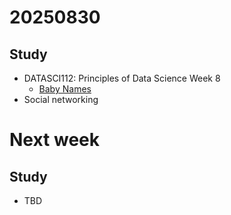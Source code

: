 # 20250830

## Study

- DATASCI112: Principles of Data Science Week 8
    - [Baby Names](https://github.com/Elnya/DATASCI112/blob/main/week8/8.2.baby-names.ipynb)
- Social networking

# Next week

## Study

- TBD